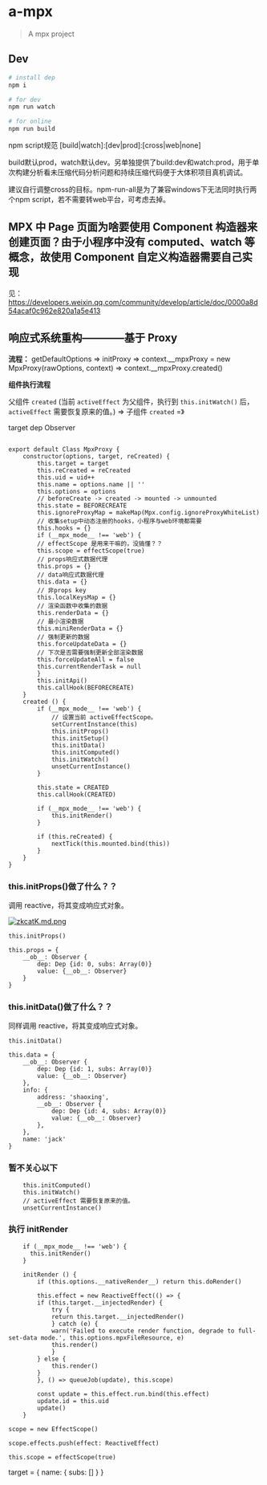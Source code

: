 # a-mpx

> A mpx project

## Dev

```bash
# install dep
npm i

# for dev
npm run watch

# for online
npm run build
```

npm script规范 [build|watch]:[dev|prod]:[cross|web|none]

build默认prod，watch默认dev。另单独提供了build:dev和watch:prod，用于单次构建分析看未压缩代码分析问题和持续压缩代码便于大体积项目真机调试。

建议自行调整cross的目标。npm-run-all是为了兼容windows下无法同时执行两个npm script，若不需要转web平台，可考虑去掉。




## MPX 中 Page 页面为啥要使用 Component 构造器来创建页面？由于小程序中没有 computed、watch 等概念，故使用 Component 自定义构造器需要自己实现

见：https://developers.weixin.qq.com/community/develop/article/doc/0000a8d54acaf0c962e820a1a5e413



<!-- 运行时依赖替换 -->

## 响应式系统重构————基于 Proxy

**流程：** getDefaultOptions => initProxy => context.__mpxProxy = new MpxProxy(rawOptions, context) => context.__mpxProxy.created()


**组件执行流程**

父组件 `created` (当前 `activeEffect` 为父组件，执行到 `this.initWatch()` 后， `activeEffect` 需要恢复原来的值。)  => 子组件 `created` =》

target dep Observer



```JS

export default Class MpxProxy {
    constructor(options, target, reCreated) {
        this.target = target
        this.reCreated = reCreated
        this.uid = uid++
        this.name = options.name || ''
        this.options = options
        // beforeCreate -> created -> mounted -> unmounted
        this.state = BEFORECREATE
        this.ignoreProxyMap = makeMap(Mpx.config.ignoreProxyWhiteList)
        // 收集setup中动态注册的hooks，小程序与web环境都需要
        this.hooks = {}
        if (__mpx_mode__ !== 'web') {
        // effectScope 是用来干嘛的，没搞懂？？
        this.scope = effectScope(true)
        // props响应式数据代理
        this.props = {}
        // data响应式数据代理
        this.data = {}
        // 非props key
        this.localKeysMap = {}
        // 渲染函数中收集的数据
        this.renderData = {}
        // 最小渲染数据
        this.miniRenderData = {}
        // 强制更新的数据
        this.forceUpdateData = {}
        // 下次是否需要强制更新全部渲染数据
        this.forceUpdateAll = false
        this.currentRenderTask = null
        }
        this.initApi()
        this.callHook(BEFORECREATE)
    }
    created () {
        if (__mpx_mode__ !== 'web') {
            // 设置当前 activeEffectScope。
            setCurrentInstance(this)
            this.initProps()
            this.initSetup()
            this.initData()
            this.initComputed()
            this.initWatch()
            unsetCurrentInstance()
        }

        this.state = CREATED
        this.callHook(CREATED)

        if (__mpx_mode__ !== 'web') {
            this.initRender()
        }

        if (this.reCreated) {
            nextTick(this.mounted.bind(this))
        }
    }
}
```

### this.initProps()做了什么？？ 

调用 reactive，将其变成响应式对象。

[![zkcatK.md.png](https://s1.ax1x.com/2022/11/14/zkcatK.md.png)](https://imgse.com/i/zkcatK)


```JS
this.initProps()
```

<!-- initProps会将 this.props 对象变成响应式对象，内部构造__ob__属性，并对 this.props 对象的属性代理到this.target 上（组件实例），即 this.a 的值即为 this.props.a 的值 -->

```JS
this.props = {
    __ob__: Observer {
        dep: Dep {id: 0, subs: Array(0)}
        value: {__ob__: Observer}
    }
}
```


### this.initData()做了什么？？

同样调用 reactive，将其变成响应式对象。

```JS
this.initData()
```

```JS
this.data = {
    __ob__: Observer {
        dep: Dep {id: 1, subs: Array(0)}
        value: {__ob__: Observer}
    },
    info: {
        address: 'shaoxing',
        __ob__: Observer {
            dep: Dep {id: 4, subs: Array(0)}
            value: {__ob__: Observer}
        },
    },
    name: 'jack'
}
```


### 暂不关心以下

```JS
    this.initComputed()
    this.initWatch()
    // activeEffect 需要恢复原来的值。
    unsetCurrentInstance()
```


### 执行 initRender

```JS
    if (__mpx_mode__ !== 'web') {
      this.initRender()
    }

    initRender () {
        if (this.options.__nativeRender__) return this.doRender()

        this.effect = new ReactiveEffect(() => {
        if (this.target.__injectedRender) {
            try {
            return this.target.__injectedRender()
            } catch (e) {
            warn('Failed to execute render function, degrade to full-set-data mode.', this.options.mpxFileResource, e)
            this.render()
            }
        } else {
            this.render()
        }
        }, () => queueJob(update), this.scope)

        const update = this.effect.run.bind(this.effect)
        update.id = this.uid
        update()
    }
```


```JS
scope = new EffectScope()

scope.effects.push(effect: ReactiveEffect)

this.scope = effectScope(true)
```


target = {
    name: {
        subs: []
    }
}